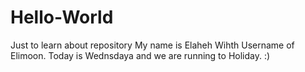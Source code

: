 # Hello-World
Just to learn about repository 
My name is Elaheh Wihth Username of Elimoon. Today is Wednsdaya and we are running to Holiday. :)
